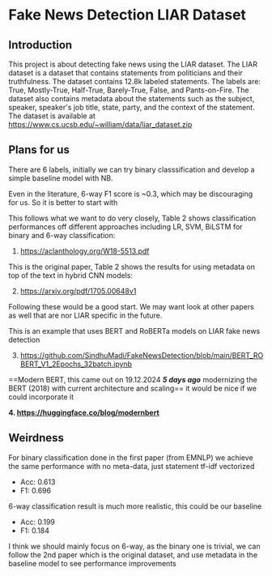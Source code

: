 # Fake News Detection LIAR Dataset

## Introduction
This project is about detecting fake news using the LIAR dataset. The LIAR dataset is a dataset that contains statements from politicians and their truthfulness. The dataset contains 12.8k labeled statements. The labels are: True, Mostly-True, Half-True, Barely-True, False, and Pants-on-Fire. The dataset also contains metadata about the statements such as the subject, speaker, speaker's job title, state, party, and the context of the statement. The dataset is available at https://www.cs.ucsb.edu/~william/data/liar_dataset.zip

## Plans for us
There are 6 labels, initially we can try binary classsification and develop a simple baseline model with NB.

Even in the literature, 6-way F1 score is ~0.3, which may be discouraging for us. So it is better to start with 

This follows what we want to do very closely, Table 2 shows classification performances off different approaches including LR, SVM, BiLSTM for binary and 6-way classification:

1. https://aclanthology.org/W18-5513.pdf

This is the original paper, Table 2 shows the results for using metadata on top of the text in hybrid CNN models:

2. https://arxiv.org/pdf/1705.00648v1

Following these would be a good start. We may want look at other papers as well that are nor LIAR specific in the future.

This is an example that uses BERT and RoBERTa models on LIAR fake news detection

3. https://github.com/SindhuMadi/FakeNewsDetection/blob/main/BERT_ROBERT_V1_2Epochs_32batch.ipynb
   
==Modern BERT, this came out on 19.12.2024 ***5 days ago*** modernizing the BERT (2018) with current architecture and scaling== it would be nice if we could incorporate it

**4. https://huggingface.co/blog/modernbert**

## Weirdness
For binary classification done in the first paper (from EMNLP) we achieve the same performance with no meta-data, just statement tf-idf vectorized
- Acc:	0.613
- F1:	0.696

6-way classification result is much more realistic, this could be our baseline

- Acc:	0.199
- F1:	0.184

I think we should mainly focus on 6-way, as the binary one is trivial, we can follow the 2nd paper which is the original dataset, and use metadata in the baseline model to see performance improvements
